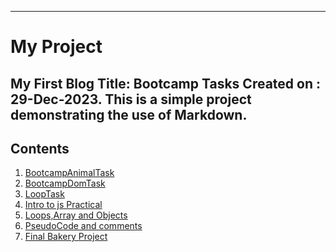 ----
# My Project
My First Blog 
Title: Bootcamp Tasks
Created on : 29-Dec-2023.
This is a simple project demonstrating the use of Markdown.
-----
## Contents

1. [BootcampAnimalTask](https://github.com/ammara110/BootcampAnimalTask.git)
2. [BootcampDomTask](https://github.com/ammara110/DomTaskBootcamp.git)
3. [LoopTask](https://codepen.io/Ammara-Ansari/pen/JjxzoyX)
4. [Intro to js Practical](https://codepen.io/Ammara-Ansari/pen/WNPmXwo)
5. [Loops,Array and Objects](https://codepen.io/Ammara-Ansari/pen/XWOGozv)
6. [PseudoCode and comments](https://codepen.io/Ammara-Ansari/pen/QWYXobR)
7. [Final Bakery Project](https://github.com/ammara110/final_Bootcamp_Project.git)